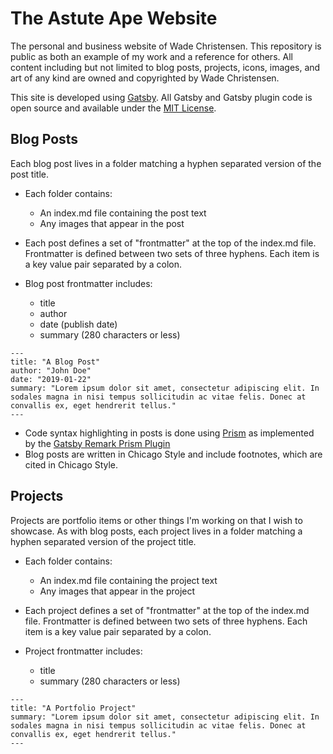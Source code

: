 # The Astute Ape Website

The personal and business website of Wade Christensen. This repository is public as both an example of my work and a reference for others. All content including but not limited to blog posts, projects, icons, images, and art of any kind are owned and copyrighted by Wade Christensen.

This site is developed using [Gatsby](https://www.gatsbyjs.org/). All Gatsby and Gatsby plugin code is open source and available under the [MIT License](https://opensource.org/licenses/MIT).

## Blog Posts

Each blog post lives in a folder matching a hyphen separated version of the post title.

- Each folder contains:

  - An index.md file containing the post text
  - Any images that appear in the post

- Each post defines a set of "frontmatter" at the top of the index.md file. Frontmatter is defined between two sets of three hyphens. Each item is a key value pair separated by a colon.

- Blog post frontmatter includes:
  - title
  - author
  - date (publish date)
  - summary (280 characters or less)

```
---
title: "A Blog Post"
author: "John Doe"
date: "2019-01-22"
summary: "Lorem ipsum dolor sit amet, consectetur adipiscing elit. In sodales magna in nisi tempus sollicitudin ac vitae felis. Donec at convallis ex, eget hendrerit tellus."
---
```

- Code syntax highlighting in posts is done using [Prism](https://prismjs.com/) as implemented by the [Gatsby Remark Prism Plugin](https://www.gatsbyjs.org/packages/gatsby-remark-prismjs/)
- Blog posts are written in Chicago Style and include footnotes, which are cited in Chicago Style.

## Projects

Projects are portfolio items or other things I'm working on that I wish to showcase. As with blog posts, each project lives in a folder matching a hyphen separated version of the project title.

- Each folder contains:

  - An index.md file containing the project text
  - Any images that appear in the project

- Each project defines a set of "frontmatter" at the top of the index.md file. Frontmatter is defined between two sets of three hyphens. Each item is a key value pair separated by a colon.

- Project frontmatter includes:
  - title
  - summary (280 characters or less)

```
---
title: "A Portfolio Project"
summary: "Lorem ipsum dolor sit amet, consectetur adipiscing elit. In sodales magna in nisi tempus sollicitudin ac vitae felis. Donec at convallis ex, eget hendrerit tellus."
---
```
